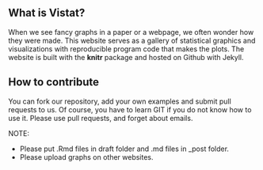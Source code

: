 ## What is Vistat?

When we see fancy graphs in a paper or a webpage, we often wonder how they were made. 
This website serves as a gallery of statistical graphics and visualizations with reproducible 
program code that makes the plots. The website is built with the **knitr** package and 
hosted on Github with Jekyll.



## How to contribute

You can fork our repository, add your own examples and submit pull requests to us. 
Of course, you have to learn GIT if you do not know how to use it. 
Please use pull requests, and forget about emails.
     
NOTE:  

* Please put .Rmd files in draft folder and .md files in _post folder.  
* Please upload graphs on other websites.